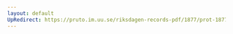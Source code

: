 ```yaml
---
layout: default
UpRedirect: https://pruto.im.uu.se/riksdagen-records-pdf/1877/prot-1877--ak--032.pdf
---
```

